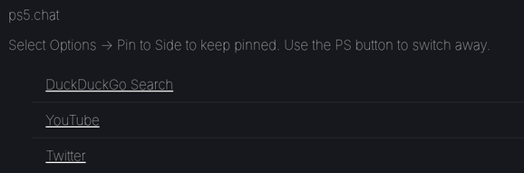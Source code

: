# ps5.chat

Select **Options** →  **Pin to Side** to keep pinned. Use the **PS** button to switch away.

- [DuckDuckGo Search](https://duckduckgo.com/?kae=d&kt=n&ks=t&k7=17181d&ko=s&ka=n&k18=1&t=elementary)
- [YouTube](https://youtube.com)
- [Twitter](https://twitter.com)

<style>
:root {
  --bg: #17181d;
  --fg: white;
  --faint: rgba(255, 255, 255, 0.1);
}

:root,
html,
body,
* {
  background-color: var(--bg);
  color: var(--fg);
  font-size: 24px;
  font-weight: 100;
}

.markdown-body h1 {
  border-bottom-color: var(--faint);
}

.markdown-body ul {
  margin-top: 3em;
  padding: 0;
}

li {
  list-style: none;
  font-size: 0;
}

a {
  border: 1px solid transparent;
  border-bottom-color: var(--faint);
  color: inherit;
  display: inline-block;
  padding: 0.67em 1em;
  transition: all 150ms ease;
  width: 100%;
}

li:last-child a {
  border-bottom-color: transparent;
}

li:last-child a:hover {
  border-bottom-color: var(--fg);
}

a:hover {
  background: var(--faint);
  border-radius: 0.125em;
  border-color: var(--fg);
  text-decoration: none;
}
</style>

